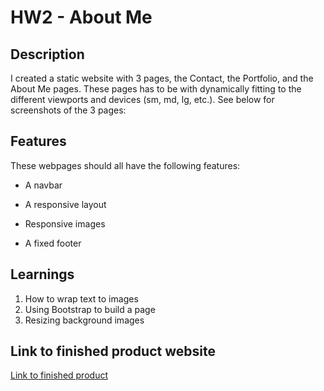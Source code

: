 # HW2 - About Me

## Description

I created a static website with 3 pages, the Contact, the Portfolio, and the About Me pages. These pages has to be with dynamically fitting to the different viewports and devices (sm, md, lg, etc.). See below for screenshots of the 3 pages:  


## Features 

These webpages should all have the following features: 

* A navbar

* A responsive layout

* Responsive images

* A fixed footer

## Learnings 

1. How to wrap text to images
2. Using Bootstrap to build a page 
3. Resizing background images 

## Link to finished product website
[Link to finished product](https://alzcheng.github.io/HW2/)
